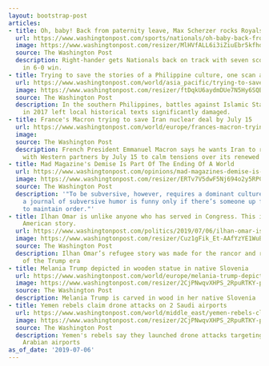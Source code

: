 ```yaml
---
layout: bootstrap-post
articles:
- title: Oh, baby! Back from paternity leave, Max Scherzer rocks Royals to sleep
  url: https://www.washingtonpost.com/sports/nationals/oh-baby-back-from-paternity-leave-max-scherzer-rocks-royals-to-sleep/2019/07/06/2b2de116-a024-11e9-9ed4-c9089972ad5a_story.html
  image: https://www.washingtonpost.com/resizer/MlHVfALL6i3iZiuEbr5kfhdLRls=/1484x0/arc-anglerfish-washpost-prod-washpost.s3.amazonaws.com/public/EW7HY5VAF4I6TA7DIX663DUNFY.jpg
  source: The Washington Post
  description: Right-hander gets Nationals back on track with seven scoreless innings
    in 6-0 win.
- title: Trying to save the stories of a Philippine culture, one scan at a time
  url: https://www.washingtonpost.com/world/asia_pacific/trying-to-save-the-stories-of-a-philippine-culture-one-scan-at-a-time/2019/07/06/296595cc-86c0-11e9-9d73-e2ba6bbf1b9b_story.html
  image: https://www.washingtonpost.com/resizer/ftDqkU6aydmDUe7N5Hy6SQBIvF4=/1484x0/arc-anglerfish-washpost-prod-washpost.s3.amazonaws.com/public/FQQ6ZAU7GYI6TA7DIX663DUNFY.jpg
  source: The Washington Post
  description: In the southern Philippines, battles against Islamic State-linked militants
    in 2017 left local historical texts significantly damaged.
- title: France's Macron trying to save Iran nuclear deal by July 15
  url: https://www.washingtonpost.com/world/europe/frances-macron-trying-to-save-iran-nuclear-deal-by-july-15/2019/07/06/26d2ee72-a029-11e9-83e3-45fded8e8d2e_story.html
  image: 
  source: The Washington Post
  description: French President Emmanuel Macron says he wants Iran to renew dialogue
    with Western partners by July 15 to calm tensions over its renewed nuclear ambitions
- title: Mad Magazine's Demise Is Part Of The Ending Of A World
  url: https://www.washingtonpost.com/opinions/mad-magazines-demise-is-part-of-the-ending-of-a-world/2019/07/05/5b3b49ec-9f49-11e9-b27f-ed2942f73d70_story.html
  image: https://www.washingtonpost.com/resizer/ERTv7V5dwF5Nj694o2y5RPCRC4A=/1484x0/arc-anglerfish-washpost-prod-washpost.s3.amazonaws.com/public/2RFIEGU7L4I6THWUZEEJS4VNLI.jpg
  source: The Washington Post
  description: '"To be subversive, however, requires a dominant culture to subvert...
    a journal of subversive humor is funny only if there’s someone up front attempting
    to maintain order."'
- title: Ilhan Omar is unlike anyone who has served in Congress. This is her complicated
    American story.
  url: https://www.washingtonpost.com/politics/2019/07/06/ilhan-omar-is-unlike-anyone-who-has-served-congress-this-is-her-complicated-american-story/
  image: https://www.washingtonpost.com/resizer/Cuz1gFik_Et-AAfYzYE1WuB-dq0=/1484x0/arc-anglerfish-washpost-prod-washpost.s3.amazonaws.com/public/36RYX7UH3EI6THLT4K5GXPY3TM.jpg
  source: The Washington Post
  description: Ilhan Omar’s refu­gee story was made for the rancor and racial division
    of the Trump era
- title: Melania Trump depicted in wooden statue in native Slovenia
  url: https://www.washingtonpost.com/world/europe/melania-trump-depicted-in-wooden-statue-in-native-slovenia/2019/07/06/05f7c240-a01f-11e9-83e3-45fded8e8d2e_story.html
  image: https://www.washingtonpost.com/resizer/2CjPNwqvXHPS_2RpuRTKY-p3eVo=/1484x0/www.washingtonpost.com/pb/resources/img/twp-social-share.png
  source: The Washington Post
  description: Melania Trump is carved in wood in her native Slovenia
- title: Yemen rebels claim drone attacks on 2 Saudi airports
  url: https://www.washingtonpost.com/world/middle_east/yemen-rebels-claim-drone-attacks-on-2-saudi-airports/2019/07/06/fa33cfca-a01a-11e9-83e3-45fded8e8d2e_story.html
  image: https://www.washingtonpost.com/resizer/2CjPNwqvXHPS_2RpuRTKY-p3eVo=/1484x0/www.washingtonpost.com/pb/resources/img/twp-social-share.png
  source: The Washington Post
  description: Yemen's rebels say they launched drone attacks targeting two Saudi
    Arabian airports
as_of_date: '2019-07-06'
---
```


